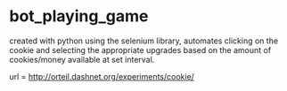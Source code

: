 # bot_playing_game
created with python using the selenium library, automates clicking on the cookie and selecting the appropriate upgrades based on the amount of cookies/money available at set interval.

url = http://orteil.dashnet.org/experiments/cookie/

